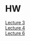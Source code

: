 # HW

[Lecture 3](https://codesandbox.io/s/dry-bird-0im4i)  
[Lecture 4](https://codesandbox.io/s/loving-gould-uzwpq)  
[Lecture 6](https://codesandbox.io/s/cool-sky-zk6bu)  